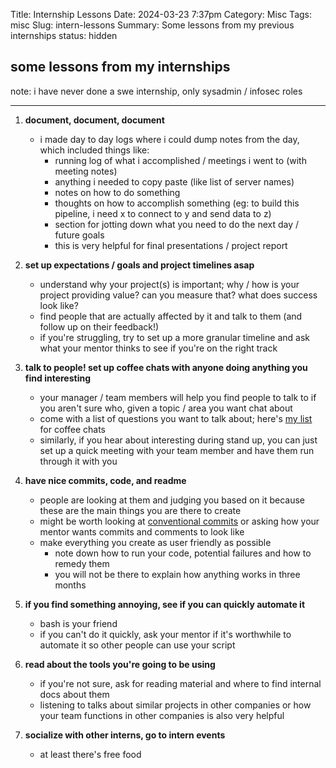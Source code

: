 Title: Internship Lessons
Date: 2024-03-23 7:37pm
Category: Misc
Tags: misc
Slug: intern-lessons
Summary: Some lessons from my previous internships
status: hidden

## some lessons from my internships

note: i have never done a swe internship, only sysadmin / infosec roles

---

1. **document, document, document**
    - i made day to day logs where i could dump notes from the day, which included things like:
        - running log of what i accomplished / meetings i went to (with meeting notes)
        - anything i needed to copy paste (like list of server names)
        - notes on how to do something
        - thoughts on how to accomplish something (eg: to build this pipeline, i need x to connect to y and send data to z)
        - section for jotting down what you need to do the next day / future goals
      - this is very helpful for final presentations / project report
  
2. **set up expectations / goals and project timelines asap**
    - understand why your project(s) is important; why / how is your project providing value? can you measure that? what does success look like?
    - find people that are actually affected by it and talk to them (and follow up on their feedback!)
    - if you're struggling, try to set up a more granular timeline and ask what your mentor thinks to see if you're on the right track
   
3. **talk to people! set up coffee chats with anyone doing anything you find interesting**
    - your manager / team members will help you find people to talk to if you aren't sure who, given a topic / area you want chat about
    - come with a list of questions you want to talk about; here's [my list](https://docs.google.com/spreadsheets/d/1WzSHwv_hTlsfgAC48OTBDUfOw5NFwRwygPLtYjf2DY4/#blue-link) for coffee chats
    - similarly, if you hear about interesting during stand up, you can just set up a quick meeting with your team member and have them run through it with you 
  
4. **have nice commits, code, and readme**
    - people are looking at them and judging you based on it because these are the main things you are there to create
    - might be worth looking at [conventional commits](https://www.conventionalcommits.org/en/v1.0.0/#blue-link) or asking how your mentor wants commits and comments to look like
    - make everything you create as user friendly as possible
        - note down how to run your code, potential failures and how to remedy them
        - you will not be there to explain how anything works in three months
  
5. **if you find something annoying, see if you can quickly automate it**
    - bash is your friend
    - if you can't do it quickly, ask your mentor if it's worthwhile to automate it so other people can use your script

6. **read about the tools you're going to be using**
    - if you're not sure, ask for reading material and where to find internal docs about them
    - listening to talks about similar projects in other companies or how your team functions in other companies is also very helpful

7. **socialize with other interns, go to intern events**
    - at least there's free food